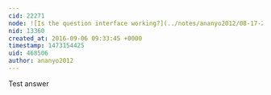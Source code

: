 ```yaml
---
cid: 22271
node: ![Is the question interface working?](../notes/ananyo2012/08-17-2016/is-the-question-interface-working)
nid: 13360
created_at: 2016-09-06 09:33:45 +0000
timestamp: 1473154425
uid: 468506
author: ananyo2012
---
```


Test answer